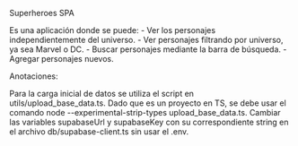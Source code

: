 Superheroes SPA

Es una aplicación donde se puede:
    - Ver los personajes independientemente del universo.
    - Ver personajes filtrando por universo, ya sea Marvel o DC.
    - Buscar personajes mediante la barra de búsqueda.
    - Agregar personajes nuevos.


Anotaciones:

Para la carga inicial de datos se utiliza el script en utils/upload_base_data.ts.
Dado que es un proyecto en TS, se debe usar el comando node --experimental-strip-types upload_base_data.ts.
Cambiar las variables supabaseUrl y supabaseKey con su correspondiente string en el archivo db/supabase-client.ts sin usar el .env.